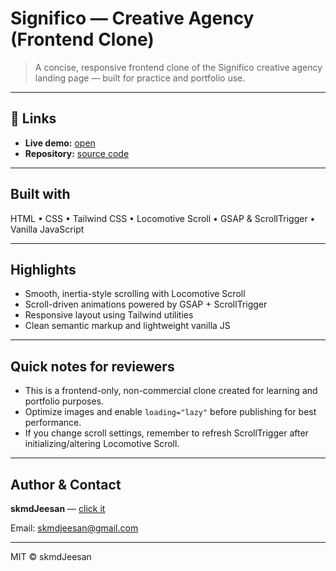 # Significo — Creative Agency (Frontend Clone)

> A concise, responsive frontend clone of the Significo creative agency landing page — built for practice and portfolio use.

---

## 🔗 Links

* **Live demo:**  [open](https://skmdJeesan.github.io/Significo)
* **Repository:**  [source code](https://github.com/skmdJeesan/Significo)

---

## Built with

HTML • CSS • Tailwind CSS • Locomotive Scroll • GSAP & ScrollTrigger • Vanilla JavaScript

---

## Highlights

* Smooth, inertia-style scrolling with Locomotive Scroll
* Scroll-driven animations powered by GSAP + ScrollTrigger
* Responsive layout using Tailwind utilities
* Clean semantic markup and lightweight vanilla JS

---

## Quick notes for reviewers

* This is a frontend-only, non-commercial clone created for learning and portfolio purposes.
* Optimize images and enable `loading="lazy"` before publishing for best performance.
* If you change scroll settings, remember to refresh ScrollTrigger after initializing/altering Locomotive Scroll.

---

## Author & Contact

**skmdJeesan** — [click it](https://github.com/skmdJeesan)

Email: [skmdjeesan@gmail.com](mailto:skmdjeesan@gmail.com)

---

MIT © skmdJeesan

